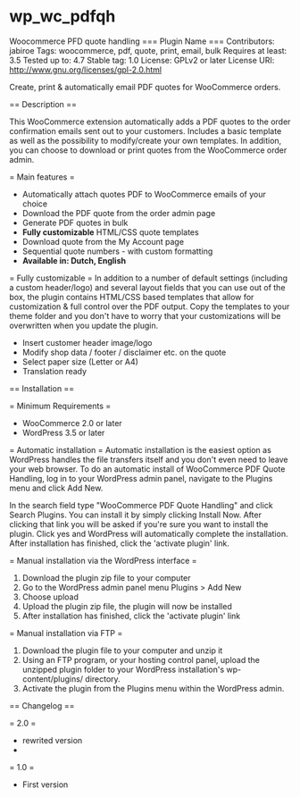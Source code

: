 # wp_wc_pdfqh
Woocommerce PFD quote handling
=== Plugin Name ===
Contributors: jabiroe
Tags: woocommerce, pdf, quote, print, email, bulk
Requires at least: 3.5
Tested up to: 4.7
Stable tag: 1.0
License: GPLv2 or later
License URI: http://www.gnu.org/licenses/gpl-2.0.html

Create, print & automatically email PDF quotes for WooCommerce orders.

== Description ==

This WooCommerce extension automatically adds a PDF quotes to the order confirmation emails sent out to your customers. Includes a basic template as well as the possibility to modify/create your own templates. In addition, you can choose to download or print quotes from the WooCommerce order admin.

= Main features =
* Automatically attach quotes PDF to WooCommerce emails of your choice
* Download the PDF quote from the order admin page
* Generate PDF quotes in bulk
* **Fully customizable** HTML/CSS quote templates
* Download quote from the My Account page
* Sequential quote numbers - with custom formatting
* **Available in:  Dutch, English**

= Fully customizable =
In addition to a number of default settings (including a custom header/logo) and several layout fields that you can use out of the box, the plugin contains HTML/CSS based templates that allow for customization & full control over the PDF output. Copy the templates to your theme folder and you don't have to worry that your customizations will be overwritten when you update the plugin.

* Insert customer header image/logo
* Modify shop data / footer / disclaimer etc. on the quote
* Select paper size (Letter or A4)
* Translation ready

== Installation ==

= Minimum Requirements =

* WooCommerce 2.0 or later
* WordPress 3.5 or later

= Automatic installation =
Automatic installation is the easiest option as WordPress handles the file transfers itself and you don't even need to leave your web browser. To do an automatic install of WooCommerce PDF Quote Handling, log in to your WordPress admin panel, navigate to the Plugins menu and click Add New.

In the search field type "WooCommerce PDF Quote Handling" and click Search Plugins. You can install it by simply clicking Install Now. After clicking that link you will be asked if you're sure you want to install the plugin. Click yes and WordPress will automatically complete the installation. After installation has finished, click the 'activate plugin' link.

= Manual installation via the WordPress interface =
1. Download the plugin zip file to your computer
2. Go to the WordPress admin panel menu Plugins > Add New
3. Choose upload
4. Upload the plugin zip file, the plugin will now be installed
5. After installation has finished, click the 'activate plugin' link

= Manual installation via FTP =
1. Download the plugin file to your computer and unzip it
2. Using an FTP program, or your hosting control panel, upload the unzipped plugin folder to your WordPress installation's wp-content/plugins/ directory.
3. Activate the plugin from the Plugins menu within the WordPress admin.

== Changelog ==

= 2.0 =
* rewrited version
* 
= 1.0 =
* First version
